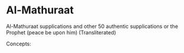 # Al-Mathuraat
Al-Mathuraat supplications and other 50 authentic supplications or the Prophet (peace be upon him)
(Transliterated)

Concepts:
